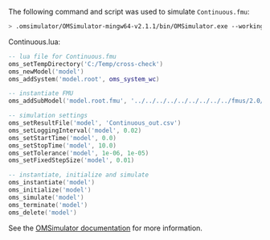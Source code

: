 The following command and script was used to simulate `Continuous.fmu`:
```bash
> .omsimulator/OMSimulator-mingw64-v2.1.1/bin/OMSimulator.exe --workingDir=results/2.0/cs/win64/OMSimulator/v2.1.1/FMIToolbox_MATLAB/2.3/Continuous --stripRoot=true --skipCSVHeader=true --addParametersToCSV=true --suppressPath=true --timeout=60 Continuous.lua
```

Continuous.lua:
```lua
-- lua file for Continuous.fmu
oms_setTempDirectory('C:/Temp/cross-check')
oms_newModel('model')
oms_addSystem('model.root', oms_system_wc)

-- instantiate FMU
oms_addSubModel('model.root.fmu', '../../../../../../../../../fmus/2.0/cs/win64/FMIToolbox_MATLAB/2.3/Continuous/Continuous.fmu')

-- simulation settings
oms_setResultFile('model', 'Continuous_out.csv')
oms_setLoggingInterval('model', 0.02)
oms_setStartTime('model', 0.0)
oms_setStopTime('model', 10.0)
oms_setTolerance('model', 1e-06, 1e-05)
oms_setFixedStepSize('model', 0.01)

-- instantiate, initialize and simulate
oms_instantiate('model')
oms_initialize('model')
oms_simulate('model')
oms_terminate('model')
oms_delete('model')
```
See the [OMSimulator documentation](https://openmodelica.org/doc/OMSimulator/master/html/index.html) for more information.


